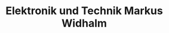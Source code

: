 ---
title: "Elektronik und Technik Markus Widhalm"
url: /wien/elektronik-und-technik-markus-widhalm/
shop: Elektronik
---